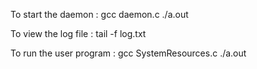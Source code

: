To start the daemon :
gcc daemon.c 
./a.out

To view the log file :
tail -f log.txt

To run the user program :
gcc SystemResources.c
./a.out <Number of times to be polled> <delay in seconds> <cpu threshold> <memory threshold>
  

